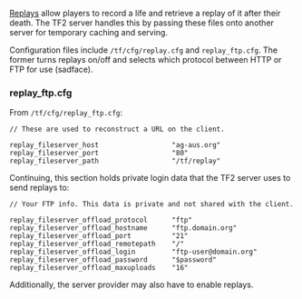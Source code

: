 
[Replays](wiki.teamfortress.com/wiki/Replay) allow players to record a life and retrieve a replay of it after their death. The TF2 server handles this by passing these files onto another server for temporary caching and serving.

Configuration files include `/tf/cfg/replay.cfg` and `replay_ftp.cfg`. The former turns replays on/off and selects which protocol between HTTP or FTP for use (sadface).

### replay_ftp.cfg

From `/tf/cfg/replay_ftp.cfg`:

```
// These are used to reconstruct a URL on the client.

replay_fileserver_host                  "ag-aus.org"
replay_fileserver_port                  "80"
replay_fileserver_path                  "/tf/replay"
```

Continuing, this section holds private login data that the TF2 server uses to send replays to:

```
// Your FTP info. This data is private and not shared with the client.

replay_fileserver_offload_protocol      "ftp"
replay_fileserver_offload_hostname      "ftp.domain.org"
replay_fileserver_offload_port          "21"
replay_fileserver_offload_remotepath    "/"
replay_fileserver_offload_login         "ftp-user@domain.org"
replay_fileserver_offload_password      "$password"
replay_fileserver_offload_maxuploads    "16"
```

Additionally, the server provider may also have to enable replays.